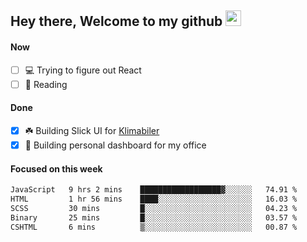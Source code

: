 ## Hey there, Welcome to my github <img src="https://media.giphy.com/media/hvRJCLFzcasrR4ia7z/giphy.gif" width="25px">

#### Now
- [ ] 💻 Trying to figure out React
- [ ] 📕 Reading

#### Done
- [x] ☘️ Building Slick UI for [Klimabiler](https://klimabiler.dk)
- [x] 🚀 Building personal dashboard for my office
 
 #### Focused on this week
<!--START_SECTION:waka-->

```txt
JavaScript   9 hrs 2 mins    ██████████████████▓░░░░░░   74.91 %
HTML         1 hr 56 mins    ████░░░░░░░░░░░░░░░░░░░░░   16.03 %
SCSS         30 mins         █░░░░░░░░░░░░░░░░░░░░░░░░   04.23 %
Binary       25 mins         █░░░░░░░░░░░░░░░░░░░░░░░░   03.57 %
CSHTML       6 mins          ▒░░░░░░░░░░░░░░░░░░░░░░░░   00.87 %
```

<!--END_SECTION:waka-->

